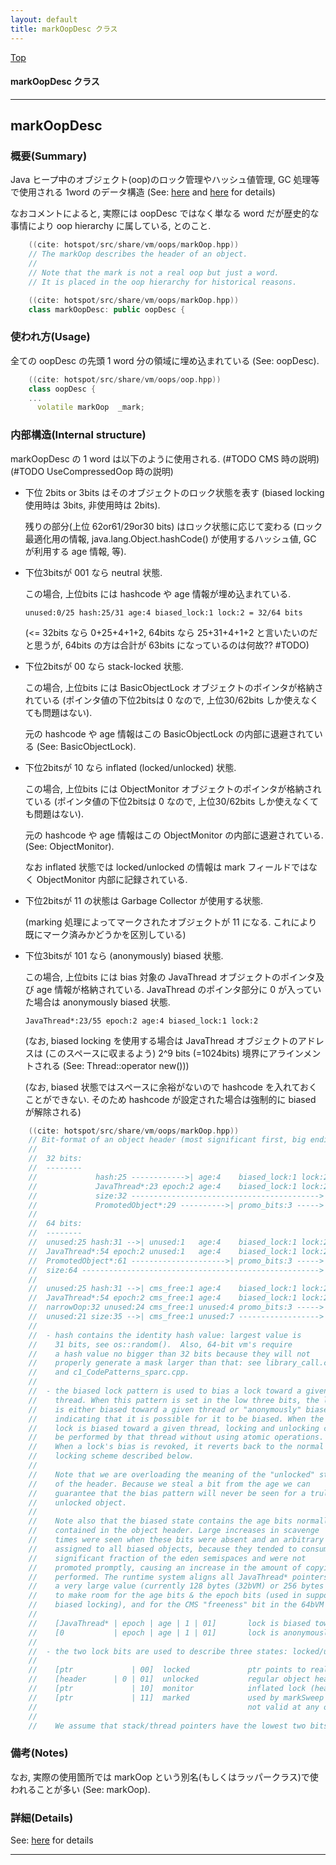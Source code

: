 ```yaml
---
layout: default
title: markOopDesc クラス 
---
```

[Top](../index.html)

#### markOopDesc クラス 



---
## <a name="noDza8RM6J" id="noDza8RM6J">markOopDesc</a>

### 概要(Summary)
Java ヒープ中のオブジェクト(oop)のロック管理やハッシュ値管理, GC 処理等で使用される 1word のデータ構造
(See: [here](no2114NIs.html) and [here](no6897XsM.html) for details)

なおコメントによると, 
実際には oopDesc ではなく単なる word だが歴史的な事情により oop hierarchy に属している, とのこと.


```cpp
    ((cite: hotspot/src/share/vm/oops/markOop.hpp))
    // The markOop describes the header of an object.
    //
    // Note that the mark is not a real oop but just a word.
    // It is placed in the oop hierarchy for historical reasons.
```


```cpp
    ((cite: hotspot/src/share/vm/oops/markOop.hpp))
    class markOopDesc: public oopDesc {
```

### 使われ方(Usage)
全ての oopDesc の先頭 1 word 分の領域に埋め込まれている (See: oopDesc).


```cpp
    ((cite: hotspot/src/share/vm/oops/oop.hpp))
    class oopDesc {
    ...
      volatile markOop  _mark;
```

### 内部構造(Internal structure)
markOopDesc の 1 word は以下のように使用される. (#TODO CMS 時の説明) (#TODO UseCompressedOop 時の説明)

* 下位 2bits or 3bits はそのオブジェクトのロック状態を表す
  (biased locking 使用時は 3bits, 非使用時は 2bits).

  残りの部分(上位 62or61/29or30 bits) はロック状態に応じて変わる
  (ロック最適化用の情報, java.lang.Object.hashCode() が使用するハッシュ値, GC が利用する age 情報, 等).
  
* 下位3bitsが 001 なら neutral 状態.
  
  この場合, 上位bits には hashcode や age 情報が埋め込まれている.

  ```
  unused:0/25 hash:25/31 age:4 biased_lock:1 lock:2 = 32/64 bits
  ```

  (<= 32bits なら 0+25+4+1+2, 64bits なら 25+31+4+1+2 と言いたいのだと思うが,
   64bits の方は合計が 63bits になっているのは何故?? #TODO)

* 下位2bitsが 00 なら stack-locked 状態.

  この場合, 上位bits には BasicObjectLock オブジェクトのポインタが格納されている
  (ポインタ値の下位2bitsは 0 なので, 上位30/62bits しか使えなくても問題はない).

  元の hashcode や age 情報はこの BasicObjectLock の内部に退避されている
  (See: BasicObjectLock).

* 下位2bitsが 10 なら inflated (locked/unlocked) 状態.

  この場合, 上位bits には ObjectMonitor オブジェクトのポインタが格納されている
  (ポインタ値の下位2bitsは 0 なので, 上位30/62bits しか使えなくても問題はない).

  元の hashcode や age 情報はこの ObjectMonitor の内部に退避されている.
  (See: ObjectMonitor).

  なお inflated 状態では locked/unlocked の情報は 
  mark フィールドではなく ObjectMonitor 内部に記録されている.

* 下位2bitsが 11 の状態は Garbage Collector が使用する状態.
  
  (marking 処理によってマークされたオブジェクトが 11 になる. これにより既にマーク済みかどうかを区別している)

* 下位3bitsが 101 なら (anonymously) biased 状態.

  この場合, 上位bits には bias 対象の JavaThread オブジェクトのポインタ及び age 情報が格納されている.
  JavaThread のポインタ部分に 0 が入っていた場合は anonymously biased 状態.

  ```
  JavaThread*:23/55 epoch:2 age:4 biased_lock:1 lock:2
  ```

  (なお, biased locking を使用する場合は
   JavaThread オブジェクトのアドレスは (このスペースに収まるよう) 2^9 bits (=1024bits) 境界にアラインメントされる
   (See: Thread::operator new()))

  (なお, biased 状態ではスペースに余裕がないので hashcode を入れておくことができない.
  そのため hashcode が設定された場合は強制的に biased が解除される)


```cpp
    ((cite: hotspot/src/share/vm/oops/markOop.hpp))
    // Bit-format of an object header (most significant first, big endian layout below):
    //
    //  32 bits:
    //  --------
    //             hash:25 ------------>| age:4    biased_lock:1 lock:2 (normal object)
    //             JavaThread*:23 epoch:2 age:4    biased_lock:1 lock:2 (biased object)
    //             size:32 ------------------------------------------>| (CMS free block)
    //             PromotedObject*:29 ---------->| promo_bits:3 ----->| (CMS promoted object)
    //
    //  64 bits:
    //  --------
    //  unused:25 hash:31 -->| unused:1   age:4    biased_lock:1 lock:2 (normal object)
    //  JavaThread*:54 epoch:2 unused:1   age:4    biased_lock:1 lock:2 (biased object)
    //  PromotedObject*:61 --------------------->| promo_bits:3 ----->| (CMS promoted object)
    //  size:64 ----------------------------------------------------->| (CMS free block)
    //
    //  unused:25 hash:31 -->| cms_free:1 age:4    biased_lock:1 lock:2 (COOPs && normal object)
    //  JavaThread*:54 epoch:2 cms_free:1 age:4    biased_lock:1 lock:2 (COOPs && biased object)
    //  narrowOop:32 unused:24 cms_free:1 unused:4 promo_bits:3 ----->| (COOPs && CMS promoted object)
    //  unused:21 size:35 -->| cms_free:1 unused:7 ------------------>| (COOPs && CMS free block)
    //
    //  - hash contains the identity hash value: largest value is
    //    31 bits, see os::random().  Also, 64-bit vm's require
    //    a hash value no bigger than 32 bits because they will not
    //    properly generate a mask larger than that: see library_call.cpp
    //    and c1_CodePatterns_sparc.cpp.
    //
    //  - the biased lock pattern is used to bias a lock toward a given
    //    thread. When this pattern is set in the low three bits, the lock
    //    is either biased toward a given thread or "anonymously" biased,
    //    indicating that it is possible for it to be biased. When the
    //    lock is biased toward a given thread, locking and unlocking can
    //    be performed by that thread without using atomic operations.
    //    When a lock's bias is revoked, it reverts back to the normal
    //    locking scheme described below.
    //
    //    Note that we are overloading the meaning of the "unlocked" state
    //    of the header. Because we steal a bit from the age we can
    //    guarantee that the bias pattern will never be seen for a truly
    //    unlocked object.
    //
    //    Note also that the biased state contains the age bits normally
    //    contained in the object header. Large increases in scavenge
    //    times were seen when these bits were absent and an arbitrary age
    //    assigned to all biased objects, because they tended to consume a
    //    significant fraction of the eden semispaces and were not
    //    promoted promptly, causing an increase in the amount of copying
    //    performed. The runtime system aligns all JavaThread* pointers to
    //    a very large value (currently 128 bytes (32bVM) or 256 bytes (64bVM))
    //    to make room for the age bits & the epoch bits (used in support of
    //    biased locking), and for the CMS "freeness" bit in the 64bVM (+COOPs).
    //
    //    [JavaThread* | epoch | age | 1 | 01]       lock is biased toward given thread
    //    [0           | epoch | age | 1 | 01]       lock is anonymously biased
    //
    //  - the two lock bits are used to describe three states: locked/unlocked and monitor.
    //
    //    [ptr             | 00]  locked             ptr points to real header on stack
    //    [header      | 0 | 01]  unlocked           regular object header
    //    [ptr             | 10]  monitor            inflated lock (header is wapped out)
    //    [ptr             | 11]  marked             used by markSweep to mark an object
    //                                               not valid at any other time
    //
    //    We assume that stack/thread pointers have the lowest two bits cleared.
```

### 備考(Notes)
なお, 実際の使用箇所では markOop という別名(もしくはラッパークラス)で使われることが多い (See: markOop).




### 詳細(Details)
See: [here](../doxygen/classmarkOopDesc.html) for details

---
